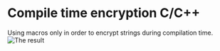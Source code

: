 # Compile time encryption C/C++
Using macros only in order to encrypt strings during compilation time.
![The result](https://i.imgur.com/YRmp9qa.png)
